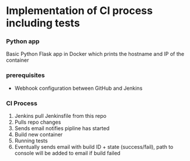 # Implementation of CI process including tests

### Python app
Basic Python Flask app in Docker which prints the hostname and IP of the container

### prerequisites
- Webhook configuration between GitHub and Jenkins

### CI Process
1. Jenkins pull Jenkinsfile from this repo
2. Pulls repo changes
3. Sends email notifies pipline has started
4. Build new container
5. Running tests
6. Eventually sends email with build ID + state (success/fail), path to console will be added to email if build failed
